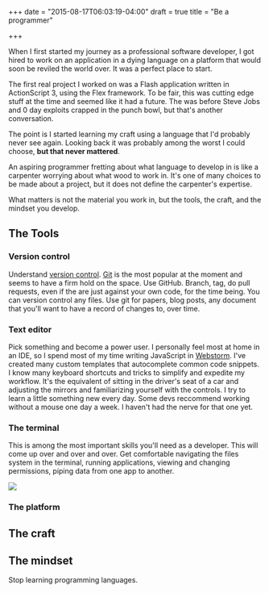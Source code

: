 +++
date = "2015-08-17T06:03:19-04:00"
draft = true
title = "Be a programmer"

+++

When I first started my journey as a professional software developer, I got hired to work on an application in a dying language on a platform that would soon be reviled the world over.  It was a perfect place to start.

The first real project I worked on was a Flash application written in ActionScript 3, using the Flex framework. To be fair, this was cutting edge stuff at the time and seemed like it had a future. The was before Steve Jobs and 0 day exploits crapped in the punch bowl, but that's another conversation.  

The point is I started learning my craft using a language that I'd probably never see again.  Looking back it was probably among the worst I could choose, __but that never mattered__.

An aspiring programmer fretting about what language to develop in is like a carpenter worrying about what wood to work in.  It's one of many choices to be made about a project, but it does not define the carpenter's expertise.  

What matters is not the material you work in, but the tools, the craft, and the mindset you develop.

## The Tools

### Version control
Understand [version control]().  [Git]() is the most popular at the moment and seems to have a firm hold on the space.  Use GitHub.  Branch, tag, do pull requests, even if the are just against your own code, for the time being.  You can version control any files. Use git for papers, blog posts, any document that you'll want to have a record of changes to, over time.

### Text editor
Pick something and become a power user.  I personally feel most at home in an IDE, so I spend most of my time writing JavaScript in [Webstorm]().  I've created many custom templates that autocomplete common code snippets.  I know many keyboard shortcuts and tricks to simplify and expedite my workflow.  It's the equivalent of sitting in the driver's seat of a car and adjusting the mirrors and familiarizing yourself with the controls. I try to learn a little something new every day.  Some devs reccommend working without a mouse one day a week.  I haven't had the nerve for that one yet. 

### The terminal
This is among the most important skills you'll need as a developer. This will come up over and over and over. Get comfortable navigating the files system in the terminal, running applications, viewing and changing permissions, piping data from one app to another.  

<img src="/images/so_you_wanna_dev1.png"/>

### The platform

## The craft

## The mindset

Stop learning programming languages.  